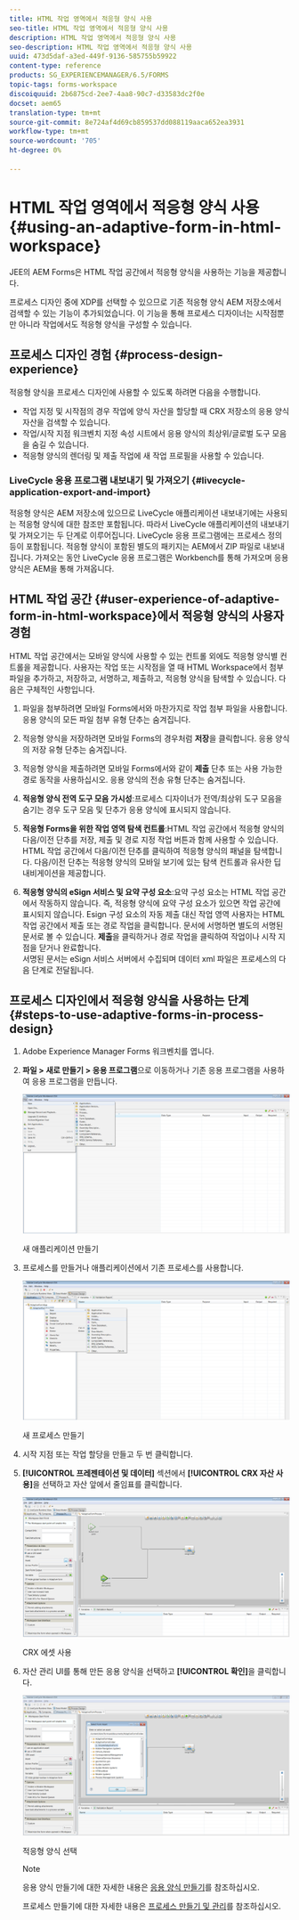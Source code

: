 ```yaml
---
title: HTML 작업 영역에서 적응형 양식 사용
seo-title: HTML 작업 영역에서 적응형 양식 사용
description: HTML 작업 영역에서 적응형 양식 사용
seo-description: HTML 작업 영역에서 적응형 양식 사용
uuid: 473d5daf-a3ed-449f-9136-585755b59922
content-type: reference
products: SG_EXPERIENCEMANAGER/6.5/FORMS
topic-tags: forms-workspace
discoiquuid: 2b6875cd-2ee7-4aa8-90c7-d33583dc2f0e
docset: aem65
translation-type: tm+mt
source-git-commit: 8e724af4d69cb859537dd088119aaca652ea3931
workflow-type: tm+mt
source-wordcount: '705'
ht-degree: 0%

---
```



# HTML 작업 영역에서 적응형 양식 사용{#using-an-adaptive-form-in-html-workspace}

JEE의 AEM Forms은 HTML 작업 공간에서 적응형 양식을 사용하는 기능을 제공합니다.

프로세스 디자인 중에 XDP를 선택할 수 있으므로 기존 적응형 양식 AEM 저장소에서 검색할 수 있는 기능이 추가되었습니다. 이 기능을 통해 프로세스 디자이너는 시작점뿐만 아니라 작업에서도 적응형 양식을 구성할 수 있습니다.

## 프로세스 디자인 경험 {#process-design-experience}

적응형 양식을 프로세스 디자인에 사용할 수 있도록 하려면 다음을 수행합니다.

* 작업 지정 및 시작점의 경우 작업에 양식 자산을 할당할 때 CRX 저장소의 응용 양식 자산을 검색할 수 있습니다.
* 작업/시작 지점 워크벤치 지정 속성 시트에서 응용 양식의 최상위/글로벌 도구 모음을 숨길 수 있습니다.
* 적응형 양식의 렌더링 및 제출 작업에 새 작업 프로필을 사용할 수 있습니다.

### LiveCycle 응용 프로그램 내보내기 및 가져오기 {#livecycle-application-export-and-import}

적응형 양식은 AEM 저장소에 있으므로 LiveCycle 애플리케이션 내보내기에는 사용되는 적응형 양식에 대한 참조만 포함됩니다. 따라서 LiveCycle 애플리케이션의 내보내기 및 가져오기는 두 단계로 이루어집니다. LiveCycle 응용 프로그램에는 프로세스 정의 등이 포함됩니다. 적응형 양식이 포함된 별도의 패키지는 AEM에서 ZIP 파일로 내보내집니다. 가져오는 동안 LiveCycle 응용 프로그램은 Workbench를 통해 가져오며 응용 양식은 AEM을 통해 가져옵니다.

## HTML 작업 공간 {#user-experience-of-adaptive-form-in-html-workspace}에서 적응형 양식의 사용자 경험

HTML 작업 공간에서는 모바일 양식에 사용할 수 있는 컨트롤 외에도 적응형 양식별 컨트롤을 제공합니다. 사용자는 작업 또는 시작점을 열 때 HTML Workspace에서 첨부 파일을 추가하고, 저장하고, 서명하고, 제출하고, 적응형 양식을 탐색할 수 있습니다. 다음은 구체적인 사항입니다.

1. 파일을 첨부하려면 모바일 Forms에서와 마찬가지로 작업 첨부 파일을 사용합니다. 응용 양식의 모든 파일 첨부 유형 단추는 숨겨집니다.

1. 적응형 양식을 저장하려면 모바일 Forms의 경우처럼 **저장**&#x200B;을 클릭합니다. 응용 양식의 저장 유형 단추는 숨겨집니다.

1. 적응형 양식을 제출하려면 모바일 Forms에서와 같이 **제출** 단추 또는 사용 가능한 경로 동작을 사용하십시오. 응용 양식의 전송 유형 단추는 숨겨집니다.

1. **적응형 양식 전역 도구 모음 가시성**:프로세스 디자이너가 전역/최상위 도구 모음을 숨기는 경우 도구 모음 및 단추가 응용 양식에 표시되지 않습니다.

1. **적응형 Forms을 위한 작업 영역 탐색 컨트롤**:HTML 작업 공간에서 적응형 양식의 다음/이전 단추를 저장, 제출 및 경로 지정 작업 버튼과 함께 사용할 수 있습니다. HTML 작업 공간에서 다음/이전 단추를 클릭하여 적응형 양식의 패널을 탐색합니다. 다음/이전 단추는 적응형 양식의 모바일 보기에 있는 탐색 컨트롤과 유사한 딥 내비게이션을 제공합니다.

1. **적응형 양식의 eSign 서비스 및 요약 구성 요소**:요약 구성 요소는 HTML 작업 공간에서 작동하지 않습니다. 즉, 적응형 양식에 요약 구성 요소가 있으면 작업 공간에 표시되지 않습니다. Esign 구성 요소의 자동 제출 대신 작업 영역 사용자는 HTML 작업 공간에서 제출 또는 경로 작업을 클릭합니다. 문서에 서명하면 별도의 서명된 문서로 볼 수 있습니다. **제출**&#x200B;을 클릭하거나 경로 작업을 클릭하여 작업이나 시작 지점을 닫거나 완료합니다.\
   서명된 문서는 eSign 서비스 서버에서 수집되며 데이터 xml 파일은 프로세스의 다음 단계로 전달됩니다.

## 프로세스 디자인에서 적응형 양식을 사용하는 단계 {#steps-to-use-adaptive-forms-in-process-design}

1. Adobe Experience Manager Forms 워크벤치를 엽니다.

1. **파일 > 새로 만들기 > 응용 프로그램**&#x200B;으로 이동하거나 기존 응용 프로그램을 사용하여 응용 프로그램을 만듭니다.

   ![새 애플리케이션 만들기](assets/create_new_appl.png)

   새 애플리케이션 만들기

1. 프로세스를 만들거나 애플리케이션에서 기존 프로세스를 사용합니다.

   ![새 프로세스 만들기](assets/create_new_process.png)

   새 프로세스 만들기

1. 시작 지점 또는 작업 할당을 만들고 두 번 클릭합니다.
1. **[!UICONTROL 프레젠테이션 및 데이터]** 섹션에서 **[!UICONTROL CRX 자산 사용]**&#x200B;을 선택하고 자산 앞에서 줄임표를 클릭합니다.

   ![CRX 에셋 사용](assets/use_crx_asset.png)

   CRX 에셋 사용

1. 자산 관리 UI를 통해 만든 응용 양식을 선택하고 **[!UICONTROL 확인]**&#x200B;을 클릭합니다.

   ![적응형 양식 선택](assets/selecting_form.png)

   적응형 양식 선택

   >[!NOTE]
   >
   >응용 양식 만들기에 대한 자세한 내용은 [응용 양식 만들기](../../forms/using/creating-adaptive-form.md)를 참조하십시오.
   >
   >
   >프로세스 만들기에 대한 자세한 내용은 [프로세스 만들기 및 관리](https://help.adobe.com/en_US/AEMForms/6.1/WorkbenchHelp/WS92d06802c76abadb-1cc35bda128261a20dd-7ff7.2.html)를 참조하십시오.

